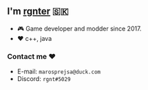 ## I'm [rgnter](http://rgnt.xyz) 🇸🇰

 - 🎮 Game developer and modder since 2017.
 - ❤️ c++, java

### Contact me ❤️
 - E-mail:  `marosprejsa@duck.com`
 - Discord: `rgnt#5029`


